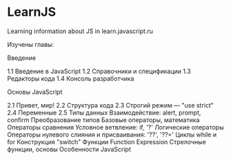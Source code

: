 # LearnJS
Learning information about JS in learn.javascript.ru

Изучены главы:

Введение

1.1 Введение в JavaScript
1.2 Справочники и спецификации
1.3 Редакторы кода
1.4 Консоль разработчика

Основы JavaScript

2.1 Привет, мир!
2.2 Структура кода
2.3 Строгий режим — "use strict"
2.4 Переменные
2.5 Типы данных
Взаимодействие: alert, prompt, confirm
Преобразование типов
Базовые операторы, математика
Операторы сравнения
Условное ветвление: if, '?'
Логические операторы
Операторы нулевого слияния и присваивания: '??', '??='
Циклы while и for
Конструкция "switch"
Функции
Function Expression
Стрелочные функции, основы
Особенности JavaScript
